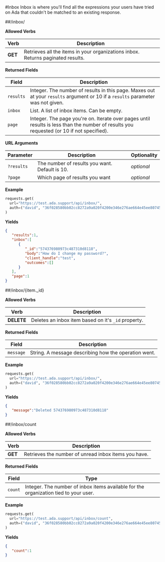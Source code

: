 #Inbox
Inbox is where you'll find all the expressions your users have tried on Ada that couldn't be matched to an existing response.

##/inbox/

**Allowed Verbs**

Verb | Description
--- | ---
**GET** | Retrieves all the items in your organizations inbox. Returns paginated results.


**Returned Fields**

Field | Description
--- | ---
`results` | Integer. The number of results in this page. Maxes out at your `results` argument or 10 if a `results` parameter was not given.
`inbox` | List. A list of inbox items. Can be empty.
`page` | Integer. The page you're on. Iterate over pages until results is less than the number of results you requested (or 10 if not specified).

**URL Arguments**

Parameter | Description | Optionality
--- | --- | ---
`?results` | The number of results you want. Default is 10. | _optional_
`?page` | Which page of results you want | _optional_

**Example**

```py
requests.get(
  url="https://test.ada.support/api/inbox/",
  auth=("david", "36f028580bb02cc8272a9a020f4200e346e276ae664e45ee80745574e2f5ab80")
)
```

**Yields**

```json
{  
   "results":1,
   "inbox":[  
      {  
         "_id":"574376980973c487310d8118",
         "body":"How do I change my password?",
         "client_handle":"test",
         "outcomes":[]
      }
   ],
   "page":1
}
```

##/inbox/{item._id}

**Allowed Verbs**

Verb | Description
--- | ---
**DELETE** | Deletes an inbox item based on it's `_id` property.


**Returned Fields**

Field | Description
--- | ---
`message` | String. A message describing how the operation went.

**Example**

```py
requests.get(
  url="https://test.ada.support/api/inbox/",
  auth=("david", "36f028580bb02cc8272a9a020f4200e346e276ae664e45ee80745574e2f5ab80")
)
```

**Yields**

```json
{  
   "message":"Deleted 574376980973c487310d8118"
}
```

##/inbox/count

**Allowed Verbs**

Verb | Description
--- | ---
**GET** | Retrieves the number of unread inbox items you have.

**Returned Fields**

Field | Type
--- | ---
`count` | Integer. The number of inbox items available for the organization tied to your user.

**Example**

```py
requests.get(
  url="https://test.ada.support/api/inbox/count",
  auth=("david", "36f028580bb02cc8272a9a020f4200e346e276ae664e45ee80745574e2f5ab80")
)
```

**Yields**

```json
{  
   "count":1
}
```


